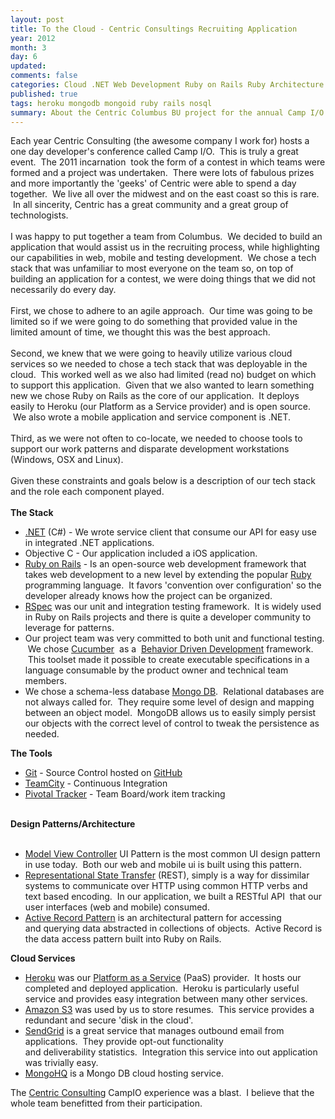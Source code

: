 ```yaml
---
layout: post
title: To the Cloud - Centric Consultings Recruiting Application
year: 2012
month: 3
day: 6
updated: 
comments: false
categories: Cloud .NET Web Development Ruby on Rails Ruby Architecture Agile
published: true
tags: heroku mongodb mongoid ruby rails nosql
summary: About the Centric Columbus BU project for the annual Camp I/O Conference.
---
```

Each year Centric Consulting (the awesome company I work for) hosts a one day developer's conference called Camp I/O. &nbsp;This is truly a great event. &nbsp;The 2011 incarnation &nbsp;took the form of a contest in which teams were formed and a project was undertaken. &nbsp;There were lots of fabulous prizes and more importantly the 'geeks' of Centric were able to spend a day together. &nbsp;We live all over the midwest and on the east coast so this is rare. &nbsp;In all sincerity, Centric has a great community and a great group of technologists.<br />
<br />
I was happy to put together a team from Columbus. &nbsp;We decided to build an application that would assist us in the recruiting process, while highlighting our capabilities in web, mobile and testing development. &nbsp;We chose a tech stack that was unfamiliar to most everyone on the team so, on top of building an application for a contest, we were doing things that we did not necessarily do every day.<br />
<br />
First, we chose to adhere to an agile approach. &nbsp;Our time was going to be limited so if we were going to do something that provided value in the limited amount of time, we thought this was the best approach.<br />
<br />
Second, we knew that we were going to heavily utilize various cloud services so we needed to chose a tech stack that was deployable in the cloud. &nbsp;This worked well as we also had limited (read no) budget on which to support this application. &nbsp;Given that we also wanted to learn something new we chose Ruby on Rails as the core of our application. &nbsp;It deploys easily to Heroku (our Platform as a Service provider) and is open source. &nbsp;We also wrote a mobile application and service component is .NET.<br />
<br />
Third, as we were not often to co-locate, we needed to choose tools to support our work patterns and disparate development workstations (Windows, OSX and Linux).<br />
<br />
Given these constraints and goals below is a description of our tech stack and the role each component played.<br />
<br />
<b>The Stack</b><br />
<ul>
<li><a href="http://asp.net/" target="_blank">.NET</a> (C#) - We wrote service client that consume our API for easy use in integrated .NET applications.</li>
<li>Objective C - Our application included a iOS application.</li>
<li><a href="http://rubyonrails.org/" target="_blank">Ruby on Rails</a> - Is an open-source web development framework that takes web development to a new level by extending the popular <a href="http://www.ruby-lang.org/" target="_blank">Ruby</a> programming language. &nbsp;It favors 'convention over configuration' so the developer already knows how the project can be organized.</li>
<li><a href="http://rspec.info/" target="_blank">RSpec</a> was our unit and integration testing framework. &nbsp;It is widely used in Ruby on Rails projects and there is quite a developer&nbsp;community to leverage for patterns.</li>
<li>Our project team was very committed to both unit and functional testing. &nbsp;We chose&nbsp;<a href="http://cukes.info/" target="_blank">Cucumber</a> &nbsp;as a &nbsp;<a href="http://en.wikipedia.org/wiki/Behavior_Driven_Development" target="_blank">Behavior Driven Development</a> framework. &nbsp;This toolset made it possible to create executable specifications in a language consumable by the product owner and technical team members.</li>
<li>We chose a schema-less database <a href="http://www.mongodb.org/" target="_blank">Mongo DB</a>. &nbsp;Relational databases are not always called for. &nbsp;They require some level of design and mapping between an object model. &nbsp;MongoDB allows us to easily simply persist our objects with the correct level of control to tweak the persistence as needed.</li>
</ul>
<div>
<b>The Tools</b></div>
<div>
<ul>
<li><a href="http://git-scm.com/" target="_blank">Git</a> - Source Control hosted on <a href="http://www.github.com/" target="_blank">GitHub</a></li>
<li><a href="http://www.jetbrains.com/teamcity/" target="_blank">TeamCity</a> - Continuous Integration</li>
<li><a href="http://www.pivotaltracker.com/" target="_blank">Pivotal Tracker</a> - Team Board/work item tracking</li>
</ul>
</div>
<br />
<b>Design Patterns/Architecture</b><br />
<br />
<ul>
<li><a href="http://en.wikipedia.org/wiki/Model_view_controller" target="_blank">Model View Controller</a> UI Pattern is the most common UI design pattern in use today. &nbsp;Both our web and mobile ui is built using this pattern.</li>
<li><a href="http://en.wikipedia.org/wiki/REST" target="_blank">Representational State Transfer</a> (REST), simply is a way for dissimilar systems to communicate over HTTP using common HTTP verbs and text based encoding. &nbsp;In our application, we built a RESTful API &nbsp;that our user interfaces (web and mobile) consumed.</li>
<li><a href="http://en.wikipedia.org/wiki/Active_record_pattern" target="_blank">Active Record Pattern</a> is an architectural pattern for accessing and&nbsp;querying&nbsp;data abstracted in collections of objects. &nbsp;Active Record is the data access pattern built into Ruby on Rails.</li>
</ul>
<div>
<b>Cloud Services</b></div>
<div>
<ul>
<li><a href="http://www.heroku.com/how" target="_blank">Heroku</a> was our <a href="http://en.wikipedia.org/wiki/Platform_as_a_service" target="_blank">Platform as a Service</a> (PaaS) provider. &nbsp;It hosts our completed and deployed application. &nbsp;Heroku is particularly useful service and provides easy integration between many other services.</li>
<li><a href="http://aws.amazon.com/s3/" target="_blank">Amazon S3</a> was used by us to store resumes. &nbsp;This service provides a redundant and secure 'disk in the cloud'.</li>
<li><a href="http://www.sendgrid.com/features.html" target="_blank">SendGrid</a> is a great service that manages outbound email from applications. &nbsp;They provide opt-out functionality and&nbsp;deliverability&nbsp;statistics. &nbsp;Integration this service into out application was trivially easy.</li>
<li><a href="http://www.mongohq.com/" target="_blank">MongoHQ</a> is a Mongo DB cloud hosting service.</li>
</ul>
</div>
<div class="separator" style="clear: both; text-align: left;">
<span style="text-align: -webkit-auto;">The <a href="http://www.centricconsulting.com/" target="_blank">Centric Consulting</a> CampIO experience was a blast. &nbsp;I believe that the whole team benefitted from their participation.</span></div>
<div class="separator" style="clear: both; text-align: center;">
<br /></div>

